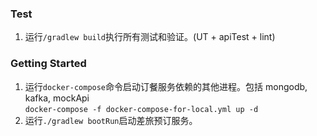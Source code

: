 ### Test

1. 运行`/gradlew build`执行所有测试和验证。(UT + apiTest + lint)

### Getting Started

1. 运行`docker-compose`命令启动订餐服务依赖的其他进程。包括 mongodb, kafka, mockApi  
   ```docker-compose -f docker-compose-for-local.yml up -d```
2. 运行```./gradlew bootRun```启动差旅预订服务。  
